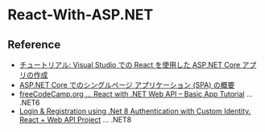 # React-With-ASP.NET

## Reference
- [チュートリアル: Visual Studio での React を使用した ASP.NET Core アプリの作成](https://learn.microsoft.com/ja-jp/visualstudio/javascript/tutorial-asp-net-core-with-react?view=vs-2022)
- [ASP.NET Core でのシングルページ アプリケーション (SPA) の概要](https://learn.microsoft.com/ja-jp/aspnet/core/client-side/spa/intro?view=aspnetcore-8.0#developing-single-page-apps)
- [freeCodeCamp.org … React with .NET Web API – Basic App Tutorial](https://www.youtube.com/watch?v=4RKuyp_bOhY) … .NET6
- [Login & Registration using .Net 8 Authentication with Custom Identity. React + Web API Project](https://www.youtube.com/watch?v=DK7YAqd0tJA&t=125s)  … .NET8